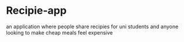 # Recipie-app
an application where people share recipies for uni students and anyone looking to make cheap meals feel expensive
